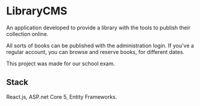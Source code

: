 # LibraryCMS
An application developed to provide a library with the tools to publish their collection online.

All sorts of books can be published with the administration login. If you've a regular account, you can browse and reserve books, for different dates.

This project was made for our school exam.

## Stack
React.js, ASP.net Core 5, Entity Frameworks.
